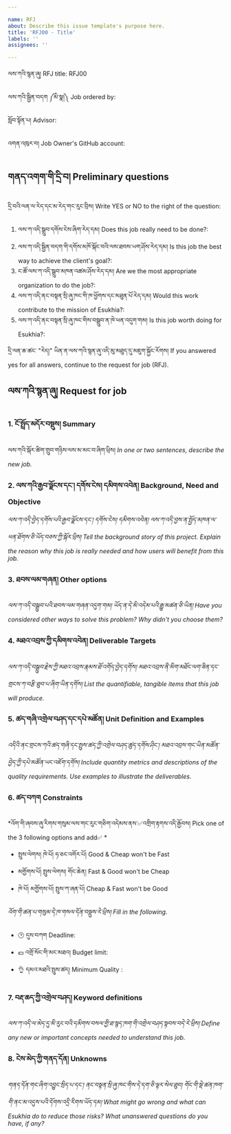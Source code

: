```yaml
---

name: RFJ  
about: Describe this issue template's purpose here.  
title: 'RFJ00 - Title'  
labels: ''  
assignees: ''

---
```


ལས་ཀའི་སྙན་ཞུ། RFJ title: RFJ00

ལས་ཀའི་སྦྱིན་བདག ༼མི་སྣ།༽ Job ordered by:

སློབ་སྟོན་པ། Advisor:

འགན་འཁུར་བ། Job Owner's GitHub account: 

## གནད་འགག་གི་དྲི་བ།  Preliminary questions 

དྲི་བའི་ལན་ལ་རེད་དང་མ་རེད་གང་རུང་བྲིས། Write YES or NO to the right of the question:

1. ལས་ཀ་འདི་སྒྲུབ་དགོས་ངེས་ཞིག་རེད་དམ། Does this job really need to be done?: 
2. ལས་ཀ་འདི་སྦྱིན་བདག་གི་དགོས་མཁོ་སྐོང་བའི་ལས་ཐབས་ཡག་ཤོས་རེད་དམ། Is this job the best way to achieve the client's goal?: 
3. ང་ཚོ་ལས་ཀ་འདི་སྒྲུབ་མཁན་འཚམ་ཤོས་རེད་དམ། Are we the most appropriate organization to do the job?: 
4. ལས་ཀ་འདི་ནང་བསྟན་སྲི་ཞུ་ཁང་གི་ཁ་ཕྱོགས་དང་མཐུན་པོ་རེད་དམ། Would this work contribute to the mission of Esukhia?: 
5. ལས་ཀ་འདི་ནང་བསྟན་སྲི་ཞུ་ཁང་གིས་བསྒྲུབ་ན་ཁེ་ཕན་འདུག་གམ། Is this job worth doing for Esukhia?: 

དྲི་ལན་ཆ་ཚང་ "རེད།" ཡིན་ན་ལས་ཀའི་སྙན་ཞུ་འདི་མུ་མཐུད་དུ་མཇུག་སྐྱོང་རོགས། If you answered yes for all answers, continue to the request for job (RFJ).

## ལས་ཀའི་སྙན་ཞུ། Request for job 

### 1. ངོ་སྤྲོད་མདོར་བསྡུས། Summary 
ལས་ཀའི་སྐོར་ཚིག་གྲུབ་གཉིས་ལས་མ་མང་བ་ཞིག་ཕྲིས། _In one or two sentences, describe the new job._

### 2. ལས་ཀའི་རྒྱབ་ལྗོངས་དང་། དགོས་ངེས། དམིགས་འབེན།  Background, Need and Objective 
_ལས་ཀ་འདི་བྱེད་དགོས་པའི་རྒྱབ་ལྗོངས་དང་། དགོས་ངེས། དམིགས་འབེན། ལས་ཀ་འདི་བྱས་ན་སྤྱོད་མཁན་ལ་ཕན་ཐོགས་ཅི་ཡོད་བཅས་ཀྱི་སྐོར་ཕྲིས། Tell the background story of this project. Explain the reason why this job is really needed and how users will benefit from this job._

### 3. ཐབས་ལམ་གཞན། Other options 
_ལས་ཀ་འདི་བསྒྲུབ་པའི་ཐབས་ལམ་གཞན་འདུག་གམ། ཡོད་ན་དེ་མི་འདེམ་པའི་རྒྱུ་མཚན་ཅི་ཡིན། Have you considered other ways to solve this problem? Why didn't you choose them?_

### 4. མཐའ་འབྲས་ཀྱི་དམིགས་འབེན། Deliverable Targets 
_ལས་ཀ་འདི་བསྒྲུབ་རྗེས་ཀྱི་མཐའ་འབྲས་རྣམས་ཐོ་འགོད་བྱེད་དགོས། མཐའ་འབྲས་ནི་མིག་མཐོང་ལག་ཟིན་དང་གྲངས་ཀ་བརྩི་ཐུབ་པ་ཞིག་ཡིན་དགོས། List the quantifiable, tangible items that this job will produce._

### 5. ཚད་གཞི་འགྲེལ་བཤད་དང་དཔེ་མཚོན། Unit Definition and Examples
_འདིའི་ནང་གྲངས་ཀའི་ཚད་གཞི་དང་སྤུས་ཚད་ཀྱི་འགྲེལ་བཤད་ཚུད་དགོས་ཤིང་། མཐའ་འབྲས་གང་ཡིན་མཚོན་བྱེད་ཀྱི་དཔེ་མཚོན་ཡང་འཇོག་དགོས། Include quantity metrics and descriptions of the quality requirements. Use examples to illustrate the deliverables._

### 6. ཚད་བཀག Constraints 
*འོག་གི་ཞབས་ཞུ་རིགས་གསུམ་ལས་གང་རུང་གཅིག་འདེམས་ནས་✅འགྲིག་རྟགས་འདི་རྒྱོབས། Pick one of the 3 following options and add✅ * 

- སྤུས་ལེགས། ཁེ་པོ། ཧ་ཅང་འགོར་པོ། Good & Cheap won't be Fast 
- མགྱོགས་པོ། སྤུས་ལེགས། གོང་ཆེན། Fast & Good won't be Cheap 
- ཁེ་པོ། མགྱོགས་པོ། སྤུས་ཀ་ཞན་པོ། Cheap & Fast won't be Good 

*འོག་གི་ཚན་པ་གསུམ་དེ་ཁ་གསལ་དོན་བསྡུས་རེ་ཕྲིས། Fill in the following.*

- 🕑 དུས་བཀག Deadline: 
- 💵 འགྲོ་སོང་གི་མང་མཐའ། Budget limit: 
- 👌 དམའ་མཐའི་སྤུས་ཚད། Minimum Quality : 

### 7. བརྡ་ཆད་ཀྱི་འགྲེལ་བཤད། Keyword definitions
*ལས་ཀ་འདི་ལ་མེད་དུ་མི་རུང་བའི་དམིགས་བསལ་གྱི་ཐ་སྙད་ཁག་གི་འགྲེལ་བཤད་སྟབས་བདེ་རེ་ཕྲིས། Define any new or important concepts needed to understand this job.*

### 8. ངེས་མེད་ཀྱི་གནད་དོན། Unknowns 
*གནད་དོན་གང་ཞིག་འབྱུང་སྲིད་པ་དང་། ནང་བསྟན་སྲི་ཞུ་ཁང་གིས་དེ་དག་ཅི་ལྟར་སེལ་ཐུབ། གོང་གི་སྡེ་ཚན་ཁག་གི་ནང་མ་འདུས་པའི་དོགས་འདྲི་རིགས་ཡོད་དམ། What might go wrong and what can Esukhia do to reduce those risks? What unanswered questions do you have, if any?*
